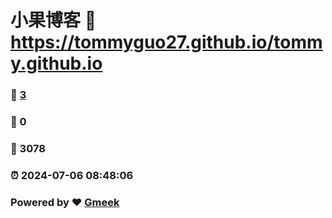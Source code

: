 # 小果博客 :link: https://tommyguo27.github.io/tommy.github.io 
### :page_facing_up: [3](https://tommyguo27.github.io/tommy.github.io/tag.html) 
### :speech_balloon: 0 
### :hibiscus: 3078 
### :alarm_clock: 2024-07-06 08:48:06 
### Powered by :heart: [Gmeek](https://github.com/Meekdai/Gmeek)
